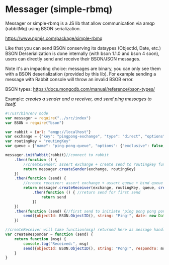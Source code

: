 # Messager (simple-rbmq)

Messager or simple-rbmq is a JS lib that allow communication via amqp (rabbitMq) using BSON serialization.

https://www.npmjs.com/package/simple-rbmq

Like that you can send BSON conserving its dataypes (ObjectId, Date, etc.)
BSON De/serialization is done internally (with bson 1.1.0 and bson 4 soon), users can directly send and receive their BSON/JSON messages.

Note it's an impacting choice: messages are binary, you can only see them with a BSON deserialization (provided by this lib). For example sending a message with Rabbit console will throw an invalid BSOB error.

BSON types: https://docs.mongodb.com/manual/reference/bson-types/

Example:
*creates a sender and a receiver, and send ping messages to itself.*

```javascript
#!/usr/bin/env node
var messager = require("../src/index")
var BSON = require("bson")

var rabbit = {url: "amqp://localhost"}
var exchange = {"key": "pingpong-exchange", "type": "direct", "options": {"durable": false}}
var routingKey = "routingKey"
var queue = {"name": "ping-pong-queue", "options": {"exclusive": false, "durable": false, "autoDelete": false}}

messager.initRabbit(rabbit)//connect to rabbit
    .then(function () {
        //createSender: assert exchange + create send to routingkey function
        return messager.createSender(exchange, routingKey)
    })
    .then(function (send) {
        //create receiver: assert exchange + assert queue + bind queue + handle received messages
        return messager.createReceiver(exchange, routingKey, queue, createResponder(send))
            .then(function () { //return send for first send
                return send
            })
    })
    .then(function (send) {//first send to initiate "ping pong pong pong..." example/
        send({objectId: BSON.ObjectID(), string: "Ping!", date: new Date()})
    })

//createReceiver will take function(msg) returned here as message handler
var createResponder = function (send) {
    return function (msg) {
        console.log("Received:", msg)
        send({objectId: BSON.ObjectID(), string: "Pong!", respondTo: msg})
    }
}
```
